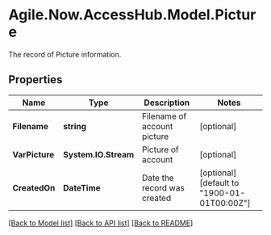# Agile.Now.AccessHub.Model.Picture
The record of Picture information.

## Properties

Name | Type | Description | Notes
------------ | ------------- | ------------- | -------------
**Filename** | **string** | Filename of account picture | [optional] 
**VarPicture** | **System.IO.Stream** | Picture of account | [optional] 
**CreatedOn** | **DateTime** | Date the record was created | [optional] [default to "1900-01-01T00:00Z"]
[[Back to Model list]](../README.md#documentation-for-models) [[Back to API list]](../README.md#documentation-for-api-endpoints) [[Back to README]](../README.md)

